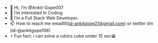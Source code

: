 - 👋 Hi, I’m @Ankit-Gope007
- 👀 I’m interested in Coding
- 🌱 I’m a Full Stack Web Developer.
- 📫 How to reach me emailllll(id-ankitgope21@gmail.com) or twitter dm (id-@ankitgope106)
- ⚡ Fun fact: i can solve a rubics cube under 15 sec😁

<!---
Ankit-Gope007/Ankit-Gope007 is a ✨ special ✨ repository because its `README.md` (this file) appears on your GitHub profile.
You can click the Preview link to take a look at your changes.
--->
